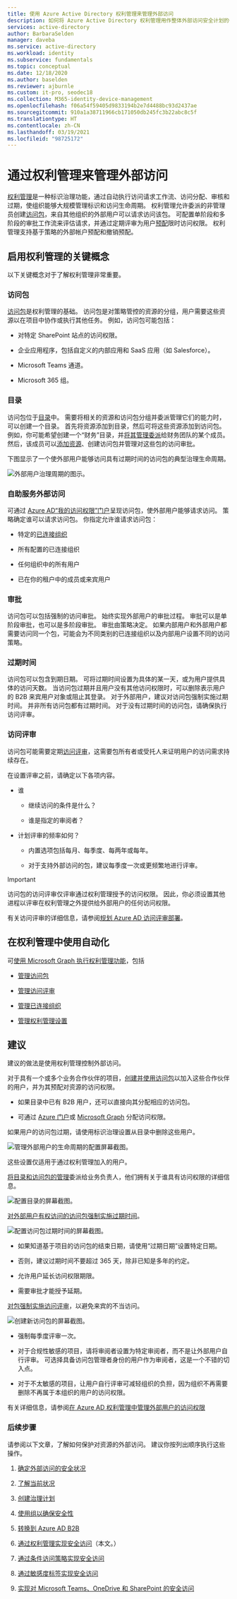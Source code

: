 ```yaml
---
title: 使用 Azure Active Directory 权利管理来管理外部访问
description: 如何将 Azure Active Directory 权利管理用作整体外部访问安全计划的一部分。
services: active-directory
author: BarbaraSelden
manager: daveba
ms.service: active-directory
ms.workload: identity
ms.subservice: fundamentals
ms.topic: conceptual
ms.date: 12/18/2020
ms.author: baselden
ms.reviewer: ajburnle
ms.custom: it-pro, seodec18
ms.collection: M365-identity-device-management
ms.openlocfilehash: f06a54f59405d9833194b2e7d4488bc93d2437ae
ms.sourcegitcommit: 910a1a38711966cb171050db245fc3b22abc8c5f
ms.translationtype: HT
ms.contentlocale: zh-CN
ms.lasthandoff: 03/19/2021
ms.locfileid: "98725172"
---
```

# <a name="manage-external-access-with-entitlement-management"></a>通过权利管理来管理外部访问 


[权利管理](../governance/entitlement-management-overview.md)是一种标识治理功能，通过自动执行访问请求工作流、访问分配、审核和过期，使组织能够大规模管理标识和访问生命周期。 权利管理允许委派的非管理员创建[访问包](../governance/entitlement-management-overview.md)，来自其他组织的外部用户可以请求访问该包。 可配置单阶段和多阶段的审批工作流来评估请求，并通过定期评审为用户[预配](../governance/what-is-provisioning.md)限时访问权限。 权利管理支持基于策略的外部帐户预配和撤销预配。

## <a name="key-concepts-for-enabling-entitlement-management"></a>启用权利管理的关键概念

以下关键概念对于了解权利管理非常重要。

### <a name="access-packages"></a>访问包

[访问包](../governance/entitlement-management-overview.md)是权利管理的基础。 访问包是对策略管控的资源的分组，用户需要这些资源以在项目中协作或执行其他任务。 例如，访问包可能包括：

* 对特定 SharePoint 站点的访问权限。

* 企业应用程序，包括自定义的内部应用和 SaaS 应用（如 Salesforce）。

* Microsoft Teams 通道。

* Microsoft 365 组。 

### <a name="catalogs"></a>目录

访问包位于[目录](../governance/entitlement-management-catalog-create.md)中。 需要将相关的资源和访问包分组并委派管理它们的能力时，可以创建一个目录。 首先将资源添加到目录，然后可将这些资源添加到访问包。 例如，你可能希望创建一个“财务”目录，并[将其管理委派](../governance/entitlement-management-delegate.md)给财务团队的某个成员。 然后，该成员可以[添加资源](../governance/entitlement-management-catalog-create.md)、创建访问包并管理对这些包的访问审批。

下图显示了一个使外部用户能够访问具有过期时间的访问包的典型治理生命周期。

![外部用户治理周期的图示。](media/secure-external-access/6-governance-lifecycle.png)

### <a name="self-service-external-access"></a>自助服务外部访问

可通过 [Azure AD“我的访问权限”门户](../governance/entitlement-management-request-access.md)呈现访问包，使外部用户能够请求访问。 策略确定谁可以请求访问包。 你指定允许谁请求访问包：

* 特定的[已连接组织](../governance/entitlement-management-organization.md)

* 所有配置的已连接组织

* 任何组织中的所有用户

* 已在你的租户中的成员或来宾用户

### <a name="approvals"></a>审批   
‎访问包可以包括强制的访问审批。 始终实现外部用户的审批过程。 审批可以是单阶段审批，也可以是多阶段审批。 审批由策略决定。 如果内部用户和外部用户都需要访问同一个包，可能会为不同类别的已连接组织以及内部用户设置不同的访问策略。

### <a name="expiration"></a>过期时间  
‎访问包可以包含到期日期。 可将过期时间设置为具体的某一天，或为用户提供具体的访问天数。 当访问包过期并且用户没有其他访问权限时，可以删除表示用户的 B2B 来宾用户对象或阻止其登录。 对于外部用户，建议对访问包强制实施过期时间。 并非所有访问包都有过期时间。 对于没有过期时间的访问包，请确保执行访问评审。

### <a name="access-reviews"></a>访问评审

访问包可能需要定期[访问评审](../governance/manage-guest-access-with-access-reviews.md)，这需要包所有者或受托人来证明用户的访问需求持续存在。 

在设置评审之前，请确定以下各项内容。

* 谁

   * 继续访问的条件是什么？

   * 谁是指定的审阅者？

* 计划评审的频率如何？

   * 内置选项包括每月、每季度、每两年或每年。 

   * 对于支持外部访问的包，建议每季度一次或更频繁地进行评审。 

 

> [!IMPORTANT]
> 访问包的访问评审仅评审通过权利管理授予的访问权限。 因此，你必须设置其他进程以评审在权利管理之外提供给外部用户的任何访问权限。

有关访问评审的详细信息，请参阅[规划 Azure AD 访问评审部署](../governance/deploy-access-reviews.md)。

## <a name="using-automation-in-entitlement-management"></a>在权利管理中使用自动化

可[使用 Microsoft Graph 执行权利管理功能](/graph/tutorial-access-package-api)，包括

* [管理访问包](/graph/api/resources/accesspackage?view=graph-rest-beta)

* [管理访问评审](/graph/api/resources/accessreviewsv2-root?view=graph-rest-beta)

* [管理已连接组织](/graph/api/resources/connectedorganization?view=graph-rest-beta)

* [管理权利管理设置](/graph/api/resources/entitlementmanagementsettings?view=graph-rest-beta)

## <a name="recommendations"></a>建议 

建议的做法是使用权利管理控制外部访问。

对于具有一个或多个业务合作伙伴的项目，[创建并使用访问包](../governance/entitlement-management-access-package-create.md)以加入这些合作伙伴的用户，并为其预配对资源的访问权限。 

* 如果目录中已有 B2B 用户，还可以直接向其分配相应的访问包。

* 可通过 [Azure 门户](../governance/entitlement-management-access-package-assignments.md)或 [Microsoft Graph](/graph/api/resources/accesspackageassignmentrequest?view=graph-rest-beta) 分配访问权限。

如果用户的访问包过期，请使用标识治理设置从目录中删除这些用户。

![管理外部用户的生命周期的配置屏幕截图。](media/secure-external-access/6-manage-external-lifecycle.png)

这些设置仅适用于通过权利管理加入的用户。

[将目录和访问包的管理](../governance/entitlement-management-delegate.md)委派给业务负责人，他们拥有关于谁具有访问权限的详细信息。

![配置目录的屏幕截图。](media/secure-external-access/6-catalog-management.png)

‎[对外部用户有权访问的访问包强制实施过期时间](../governance/entitlement-management-access-package-lifecycle-policy.md)。


![配置访问包过期时间的屏幕截图。](media/secure-external-access/6-access-package-expiration.png)

* 如果知道基于项目的访问包的结束日期，请使用“过期日期”设置特定日期。 

* 否则，建议过期时间不要超过 365 天，除非已知是多年的约定。

* 允许用户延长访问权限期限。

* 需要审批才能授予延期。

[对包强制实施访问评审](../governance/manage-guest-access-with-access-reviews.md)，以避免来宾的不当访问。

![创建新访问包的屏幕截图。](media/secure-external-access/6-new-access-package.png)

* 强制每季度评审一次。

* 对于合规性敏感的项目，请将审阅者设置为特定审阅者，而不是让外部用户自行评审。 可选择具备访问包管理者身份的用户作为审阅者，这是一个不错的切入点。 

* 对于不太敏感的项目，让用户自行评审可减轻组织的负担，因为组织不再需要删除不再属于本组织的用户的访问权限。

有关详细信息，请参阅[在 Azure AD 权利管理中管理外部用户的访问权限](../governance/entitlement-management-external-users.md) 

### <a name="next-steps"></a>后续步骤

请参阅以下文章，了解如何保护对资源的外部访问。 建议你按列出顺序执行这些操作。

1. [确定外部访问的安全状况](1-secure-access-posture.md)

2. [了解当前状况](2-secure-access-current-state.md)

3. [创建治理计划](3-secure-access-plan.md)

4. [使用组以确保安全性](4-secure-access-groups.md)

5. [转换到 Azure AD B2B](5-secure-access-b2b.md)

6. [通过权利管理实现安全访问](6-secure-access-entitlement-managment.md)（本文。）

7. [通过条件访问策略实现安全访问](7-secure-access-conditional-access.md)

8. [通过敏感度标签实现安全访问](8-secure-access-sensitivity-labels.md)

9. [实现对 Microsoft Teams、OneDrive 和 SharePoint 的安全访问](9-secure-access-teams-sharepoint.md)

 

